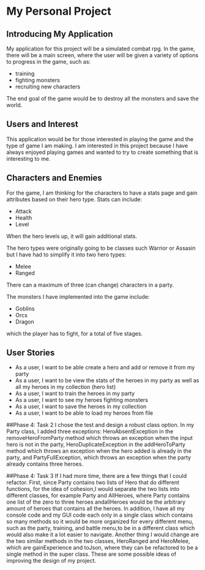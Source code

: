 # My Personal Project

## Introducing My Application
My application for this project will be a simulated combat rpg. In the game, there will be a main screen,
where the user will be given a variety of options to progress in the game, such as:
- training
- fighting monsters 
- recruiting new characters

The end goal of the game would be to destroy all the monsters and save the world. 

## Users and Interest

This application would be for those interested in playing the game and the type of game I am making.  I am interested in this project because I have always 
enjoyed playing games and wanted to try to create something that is interesting to me.

## Characters and Enemies
For the game, I am thinking for the characters to have a stats page and gain attributes based on their hero type.
Stats can include:
- Attack
- Health
- Level

When the hero levels up, it will gain additional stats.

The hero types were originally going to be classes such Warrior or Assasin
but I have had to simplify it into two hero types:
- Melee
- Ranged

There can a maximum of three (can change) characters in a party.

The monsters I have implemented into the game include:
- Goblins
- Orcs
- Dragon

which the player has to fight, for a total of five stages.

## User Stories
- As a user, I want to be able create a hero and add or remove it from my party
- As a user, I want to be view the stats of the heroes in my party as well as all my
heroes in my collection (hero list)
- As a user, I want to train the heroes in my party
- As a user, I want to see my heroes fighting monsters
- As a user, I want to save the heroes in my collection 
- As a user, I want to be able to load my heroes from file

##Phase 4: Task 2
I chose the test and design a robust class option. In my Party class,
I added three exceptions: HeroAbsentException in the removeHeroFromParty method
which throws an exception when the input hero is not in the party, 
HeroDuplicateException in the addHeroToParty method which throws an exception when
the hero added is already in the party, and PartyFullException, which throws an 
exception when the party already contains three heroes. 

##Phase 4: Task 3
If I had more time, there are a few things that I could refactor. First, since Party contains 
two lists of Hero that do different functions, for the idea of cohesion,I would separate the two 
lists into different classes, for example Party and AllHeroes, where Party contains one list of 
the zero to three heroes andallHeroes would be the arbitrary amount of heroes that contains all 
the heroes. In addition, I have all my console code and my GUI code each only in a single class 
which contains so many methods so it would be more organized for every different menu, 
such as the party, training, and battle menu,to be in a different class which would 
also make it a lot easier to navigate. Another thing I would change are the two similar methods
in the two classes, HeroRanged and HeroMelee, which are gainExperience and toJson, where they can
be refactored to be a single method in the super class. These are some possible ideas of 
improving the design of my project. 
